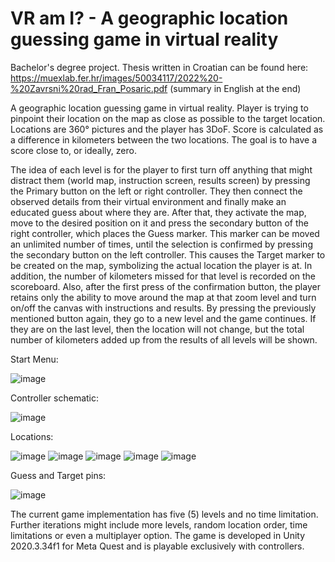 # VR am I? - A geographic location guessing game in virtual reality

Bachelor's degree project. Thesis written in Croatian can be found here: https://muexlab.fer.hr/images/50034117/2022%20-%20Zavrsni%20rad_Fran_Posaric.pdf (summary in English at the end) 

A geographic location guessing game in virtual reality. Player is trying to pinpoint their location on the map as close as possible to the target location. Locations are 360° pictures and the player has 3DoF. Score is calculated as a difference in kilometers between the two locations. The goal is to have a score close to, or ideally, zero.

The idea of each level is for the player to first turn off anything that might distract them (world map, instruction screen, results screen) by pressing the Primary button on the left or right controller. They then connect the observed details from their virtual environment and finally make an educated guess about where they are. After that, they activate the map, move to the desired position on it and press the secondary button of the right controller, which places the Guess marker. This marker can be moved an unlimited number of times, until the selection is confirmed by pressing the secondary button on the left controller. This causes the Target marker to be created on the map, symbolizing the actual location the player is at. In addition, the number of kilometers missed for that level is recorded on the scoreboard. Also, after the first press of the confirmation button, the player retains only the ability to move around the map at that zoom level and turn on/off the canvas with instructions and results. By pressing the previously mentioned button again, they go to a new level and the game continues. If they are on the last level, then the location will not change, but the total number of kilometers added up from the results of all levels will be shown.

Start Menu:

![image](https://github.com/posaricf/VRGeoGuessingGame/assets/87568166/94f47a14-583e-4be3-b830-b9633c6aff23)

Controller schematic:

![image](https://github.com/posaricf/VRGeoGuessingGame/assets/87568166/9c499479-fe8f-4796-9148-e592bf6588d0)

Locations:

![image](https://github.com/posaricf/VRGeoGuessingGame/assets/87568166/03823f44-adcb-491e-a3d2-37a5e31edaa2)
![image](https://github.com/posaricf/VRGeoGuessingGame/assets/87568166/018cde97-302a-4090-97a2-ff35bf90420c)
![image](https://github.com/posaricf/VRGeoGuessingGame/assets/87568166/6a4aef5d-7d9d-4da7-baf3-50cc48bcc0a0)
![image](https://github.com/posaricf/VRGeoGuessingGame/assets/87568166/19723ba4-2324-4ac6-9319-4888b677b9cc)
![image](https://github.com/posaricf/VRGeoGuessingGame/assets/87568166/6e632552-4191-4813-ab37-a23cc38d7e27)

Guess and Target pins:

![image](https://github.com/posaricf/VRGeoGuessingGame/assets/87568166/b9d839a5-7273-4b35-8ea3-023319a7ee62)

The current game implementation has five (5) levels and no time limitation. Further iterations might include more levels, random location order, time limitations or even a multiplayer option. The game is developed in Unity 2020.3.34f1 for Meta Quest and is playable exclusively with controllers.
